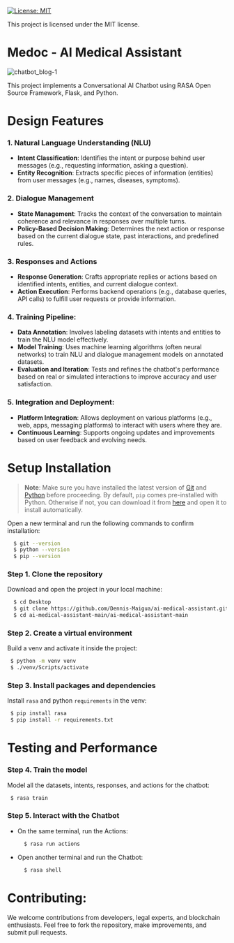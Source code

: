 [![License: MIT](https://img.shields.io/badge/License-MIT-yellow.svg)](https://opensource.org/licenses/MIT)

This project is licensed under the MIT license.

# Medoc - AI Medical Assistant

![chatbot_blog-1](https://github.com/Dennis-Maigua/ai-medical-assistant/assets/32156551/37f7de8b-e13c-42fd-a711-09d6122677cb)

This project implements a Conversational AI Chatbot using RASA Open Source Framework, Flask, and Python.

# Design Features

### 1. Natural Language Understanding (NLU)
- **Intent Classification**: Identifies the intent or purpose behind user messages (e.g., requesting information, asking a question).
- **Entity Recognition**: Extracts specific pieces of information (entities) from user messages (e.g., names, diseases, symptoms).

### 2. Dialogue Management
- **State Management**: Tracks the context of the conversation to maintain coherence and relevance in responses over multiple turns.
- **Policy-Based Decision Making**: Determines the next action or response based on the current dialogue state, past interactions, and predefined rules.

### 3. Responses and Actions
- **Response Generation**: Crafts appropriate replies or actions based on identified intents, entities, and current dialogue context.
- **Action Execution**: Performs backend operations (e.g., database queries, API calls) to fulfill user requests or provide information.
  
### 4. Training Pipeline:
- **Data Annotation**: Involves labeling datasets with intents and entities to train the NLU model effectively.
- **Model Training**: Uses machine learning algorithms (often neural networks) to train NLU and dialogue management models on annotated datasets.
- **Evaluation and Iteration**: Tests and refines the chatbot's performance based on real or simulated interactions to improve accuracy and user satisfaction.

### 5. Integration and Deployment:
- **Platform Integration**: Allows deployment on various platforms (e.g., web, apps, messaging platforms) to interact with users where they are.
- **Continuous Learning**: Supports ongoing updates and improvements based on user feedback and evolving needs.

# Setup Installation

>**Note**: Make sure you have installed the latest version of [Git](https://git-scm.com/downloads) and [Python](https://www.python.org/downloads/release/python-31011/) before proceeding. By default, `pip` comes pre-installed with Python. Otherwise if not, you can download it from [here](https://bootstrap.pypa.io/get-pip.py) and open it to install automatically.

Open a new terminal and run the following commands to confirm installation:
  ```bash
    $ git --version
    $ python --version
    $ pip --version
  ```

### Step 1. Clone the repository

Download and open the project in your local machine:

  ```bash
    $ cd Desktop
    $ git clone https://github.com/Dennis-Maigua/ai-medical-assistant.git
    $ cd ai-medical-assistant-main/ai-medical-assistant-main
  ```

### Step 2. Create a virtual environment

Build a venv and activate it inside the project:

  ```bash
   $ python -m venv venv
   $ ./venv/Scripts/activate
  ```
   
### Step 3. Install packages and dependencies

Install `rasa` and python `requirements` in the venv:
  
  ```bash
   $ pip install rasa
   $ pip install -r requirements.txt
  ```

# Testing and Performance

### Step 4. Train the model

Model all the datasets, intents, responses, and actions for the chatbot:
  
  ```bash
   $ rasa train
  ```

### Step 5. Interact with the Chatbot

- On the same terminal, run the Actions:

  ```bash
    $ rasa run actions
  ```

- Open another terminal and run the Chatbot:

  ```bash
    $ rasa shell
  ```

# Contributing:

We welcome contributions from developers, legal experts, and blockchain enthusiasts. Feel free to fork the repository, make improvements, and submit pull requests.
